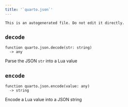```yaml
---
title: '`quarto.json`'
---
```


```{=comment}
This is an autogenerated file. Do not edit it directly.
```


## `decode`

```
function quarto.json.decode(str: string)
  -> any
```

Parse the JSON `str` into a Lua value



## `encode`

```
function quarto.json.encode(value: any)
  -> string
```

Encode a Lua value into a JSON string

